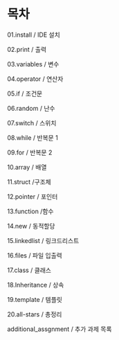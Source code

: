 # 목차

01.install / IDE 설치

02.print / 출력

03.variables / 변수

04.operator / 연산자

05.if / 조건문

06.random / 난수

07.switch / 스위치

08.while  / 반복문 1

09.for / 반복문 2

10.array / 배열

11.struct  /구조체

12.pointer / 포인터

13.function /함수

14.new / 동적할당

15.linkedlist / 링크드리스트

16.files / 파일 입출력

17.class / 클래스

18.Inheritance / 상속

19.template / 템플릿

20.all-stars / 총정리

additional_assgnment / 추가 과제 목록
